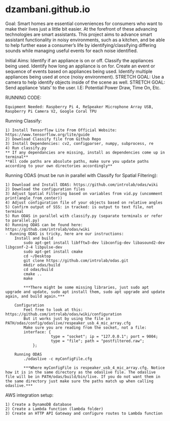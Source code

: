 # dzambani.github.io

Goal:
	Smart homes are essential conveniences for consumers who want to make their lives just a little bit easier. At the forefront of these advancing technologies are smart assistants. This project aims to advance smart assistant functionality in noisy environments, such as a kitchen, and be able to help further ease a consumer’s life by identifying/classifying differing sounds while managing useful events for each noise identified.

Initial Aims:
Identify if an appliance is on or off.
Classify the appliances being used.
Identify how long an appliance is on for.
Create an event or sequence of events based on appliances being used.
Identify multiple appliances being used at once (noisy environment).
STRETCH GOAL: Use a camera to help identify objects inside of the scene as well. 
STRETCH GOAL: Send appliance ‘stats’ to the user. I.E: Potential Power Draw, Time On, Etc.

RUNNING CODE:
	
	Equipment Needed: Raspberry Pi 4, ReSpeaker Microphone Array USB, Raspberry Pi Camera V2, Google Coral TPU

Running Classify:
	
	1) Install Tensorflow Lite From Official Website: https://www.tensorflow.org/lite/guide
	2) Download Classify file from Github Repo
	3) Install Dependencies: cv2, configparser, numpy, subprocess, re
	4) Run classify.py
	** If any dependancies are missing, install as dependencies come up in terminal**
	**All code paths are absolute paths, make sure you update paths according to your own directories accordingly**
	
Running ODAS (must be run in parallel with Classify for Spatial Filtering):
	
	1) Download and Install ODAS: https://github.com/introlab/odas/wiki
	2) Download the configuration files 
	3) Adjust Spatial Filtering based on variables from vid.py (uncomment print(angle_from_center))
	4) Adjust configuration file of your objects based on relative angles
	5) Confirm output of SSS: in tracked: is output to text file, not terminal
	5) Run ODAS in parallel with classify.py (separate terminals or refer to parallel.py)
	6) Running ODAS can be found here: https://github.com/introlab/odas/wiki
	- Running ODAS is tricky, here are our instructions: 
		Install and build 
			sudo apt-get install libfftw3-dev libconfig-dev libasound2-dev libgconf-2-4 libpulse-dev
			sudo apt-get install cmake
			cd ~/Desktop
			git clone https://github.com/introlab/odas.git
			mkdir odas/build
			cd odas/build
			cmake ..
			make

			***There might be some missing libraries, just sudo apt upgrade and update, sudo apt install them, sudo apt upgrade and update again, and build again.***

		Configuration 
			Feel free to look at this: https://github.com/introlab/odas/wiki/configuration 
			But it works just by using the file in PATH/odas/config/odaslive/respeaker_usb_4_mic_array.cfg
			Make sure you are reading from the socket, not a file:
			interface: {
            			type = "socket"; ip = "127.0.0.1"; port = 9004;
            			type = "file"; path = "postfiltered.raw"; 
        		};  

		Running ODAS 
			./odaslive -c myConfigFile.cfg

			***Where myConfigFile is respeaker_usb_4_mic_array.cfg. Notice how it is in the same directory as the odaslive file. The odaslive file will be in PATH/odas/build/bin/live. If you do not want them in the same directory just make sure the paths match up when calling odaslive.***
			
AWS integration setup: 

	1) Create a DynamoDB database 
	2) Create a Lambda function (lambda folder) 
	3) Create an HTTP API Gateway and configure routes to Lambda function 
